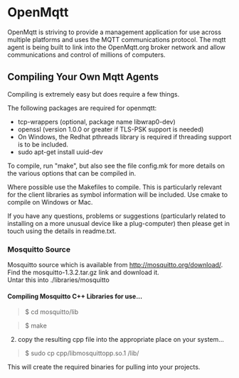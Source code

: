 # OpenMqtt
OpenMqtt is striving to provide a management application for use across multiple platforms and uses the MQTT communications protocol.  The mqtt agent is being built to link into the OpenMqtt.org broker network and allow communications and control of millions of computers.

## Compiling Your Own Mqtt Agents
Compiling is extremely easy but does require a few things.

The following packages are required for openmqtt:

* tcp-wrappers (optional, package name libwrap0-dev)
* openssl (version 1.0.0 or greater if TLS-PSK support is needed)
* On Windows, the Redhat pthreads library is required if threading support is
  to be included.
*  sudo apt-get install uuid-dev

To compile, run "make", but also see the file config.mk for more details on the
various options that can be compiled in.

Where possible use the Makefiles to compile. This is particularly relevant for
the client libraries as symbol information will be included.  Use cmake to
compile on Windows or Mac.

If you have any questions, problems or suggestions (particularly related to
installing on a more unusual device like a plug-computer) then please get in
touch using the details in readme.txt.


### Mosquitto Source

Mosquitto source which is available from http://mosquitto.org/download/.  
Find the mosquitto-1.3.2.tar.gz link and download it.  
Untar this into ./libraries/mosquitto


#### Compiling Mosquitto C++ Libraries for use...

>$ cd mosquitto/lib

>$ make

2. copy the resulting cpp file into the appropriate place on your system...

>$ sudo cp cpp/libmosquittopp.so.1 /lib/

This will create the required binaries for pulling into your projects.



